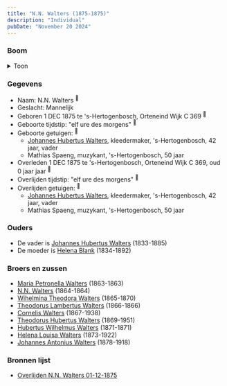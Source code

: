 ```yaml
---
title: "N.N. Walters (1875-1875)"
description: "Individual"
pubDate: "November 20 2024"
---
```


### Boom
<details><summary>Toon</summary>

![test](https://www.plantuml.com/plantuml/svg/dP9DJy9048Rl-oicSk24ALI44aBu44GJYJ4Quubisx5jkjqbEziOOlZl3b2L18F6ssPctdcVcTaXEMbTMIX1UQPNqie2GXdbYJMbZYT66GlEIasSGkr4ciK8KMOZXVit5YktXWAB42tjG-JGed7h5Og3hf6IHF0k061iR8psCSsYN2DHlr_8J0y6u8kD47MutrcHs2lERaqgDTV1l6GFLn8yIyKMT0QIuCRpl4u0K9lwi_Pip0RlhncgU0FzNYZ3zJ8qpYdi3Q3PWj7JDJIxlWzrQiovbqbGXuQYz414UQdKKkfu6Lb351gsPdK0TwCN5dVRn-BD9-eS5Me9OoLr_aNNzPXkDfxwK_y4dTzaWuSjtSK_w7Yssz62rK7h15w_zuPndEbawrVDSzdQWSuOjDM6cigIrArHAVF6i1jHhRVHg2f4DT5te59oO9iAEkBJRN6-E3ywLT21htF_uMHmDPqmPEU7fV--anDY_cT3r37_-my0)
</details>

### Gegevens
- Naam: N.N. Walters <sup><a href="../s00126/" style="text-decoration:none" title="Overlijden N.N. Walters 01-12-1875">:link:</a></sup>
- Geslacht: Mannelijk
- Geboren 1 DEC 1875 te 's-Hertogenbosch, Orteneind Wijk C 369 <sup><a href="../s00126/" style="text-decoration:none" title="Overlijden N.N. Walters 01-12-1875">:link:</a></sup>
- Geboorte tijdstip: "elf ure des morgens" <sup><a href="../s00126/" style="text-decoration:none" title="Overlijden N.N. Walters 01-12-1875">:link:</a></sup>
- Geboorte getuigen: <sup><a href="../s00126/" style="text-decoration:none" title="Overlijden N.N. Walters 01-12-1875">:link:</a></sup>
  - [Johannes Hubertus Walters](../i00079/), kleedermaker, \'s-Hertogenbosch, 42 jaar, vader
  - Mathias Spaeng, muzykant, \'s-Hertogenbosch, 50 jaar
- Overleden 1 DEC 1875 te 's-Hertogenbosch, Orteneind Wijk C 369, oud 0 jaar jaar <sup><a href="../s00126/" style="text-decoration:none" title="Overlijden N.N. Walters 01-12-1875">:link:</a></sup>
- Overlijden tijdstip: "elf ure des morgens" <sup><a href="../s00126/" style="text-decoration:none" title="Overlijden N.N. Walters 01-12-1875">:link:</a></sup>
- Overlijden getuigen: <sup><a href="../s00126/" style="text-decoration:none" title="Overlijden N.N. Walters 01-12-1875">:link:</a></sup>
  - [Johannes Hubertus Walters](../i00079/), kleedermaker, \'s-Hertogenbosch, 42 jaar, vader
  - Mathias Spaeng, muzykant, \'s-Hertogenbosch, 50 jaar

### Ouders
- De vader is [Johannes Hubertus Walters](../i00079/) (1833-1885)
- De moeder is [Helena Blank](../i00080/) (1834-1892)

### Broers en zussen
- [Maria Petronella Walters](../i00090/) (1863-1863)
- [N.N. Walters](../i00091/) (1864-1864)
- [Wihelmina Theodora Walters](../i00092/) (1865-1870)
- [Theodorus Lambertus Walters](../i00093/) (1866-1866)
- [Cornelis Walters](../i00094/) (1867-1938)
- [Theodorus Hubertus Walters](../i00075/) (1869-1951)
- [Hubertus Wilhelmus Walters](../i00095/) (1871-1871)
- [Helena Louisa Walters](../i00096/) (1873-1922)
- [Johannes Antonius Walters](../i00098/) (1878-1918)

### Bronnen lijst
- [Overlijden N.N. Walters 01-12-1875](../s00126/)